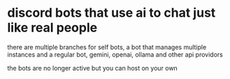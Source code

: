 # discord bots that use ai to chat just like real people

there are multiple branches for self bots, a bot that manages multiple instances and a regular bot, gemini, openai, ollama and other api providors

the bots are no longer active but you can host on your own 
